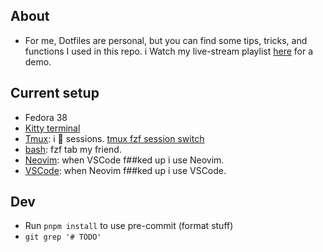 ## About

- For me, Dotfiles are personal, but you can find some tips, tricks, and functions I used in this repo.
  i Watch my live-stream playlist [here](https://www.youtube.com/playlist?list=PLcazFfFZIFPld0UvU7OxYl6ayyBJ6MvY7) for a demo.

## Current setup

- Fedora 38
- [Kitty terminal](./kitty/)
- [Tmux](./tmux/tmux.conf): i 🫰 sessions. [tmux fzf session switch](https://github.com/thuanowa/tmux-fzf-session-switch)
- [bash](./bash/): fzf tab my friend.
- [Neovim](./nvim/): when VSCode f##ked up i use Neovim.
- [VSCode](./profile.code-profile): when Neovim f##ked up i use VSCode.

## Dev

- Run `pnpm install` to use pre-commit (format stuff)
- `git grep '# TODO'`
